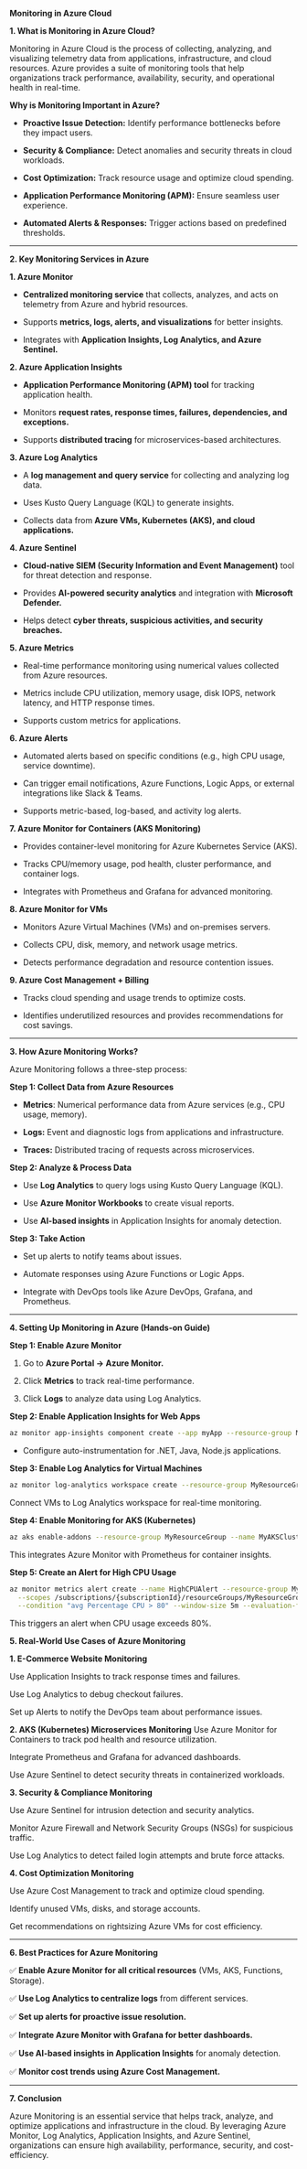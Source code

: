 **Monitoring in Azure Cloud**

**1. What is Monitoring in Azure Cloud?**

Monitoring in Azure Cloud is the process of collecting, analyzing, and visualizing telemetry data from applications, infrastructure, and cloud resources. Azure provides a suite of monitoring tools that help organizations track performance, availability, security, and operational health in real-time.

**Why is Monitoring Important in Azure?**

   - **Proactive Issue Detection:** Identify performance bottlenecks before they impact users.

   - **Security & Compliance:** Detect anomalies and security threats in cloud workloads.

   - **Cost Optimization:** Track resource usage and optimize cloud spending.

   - **Application Performance Monitoring (APM):** Ensure seamless user experience.

   - **Automated Alerts & Responses:** Trigger actions based on predefined thresholds.

---

**2. Key Monitoring Services in Azure**

**1. Azure Monitor**

   - **Centralized monitoring service** that collects, analyzes, and acts on telemetry from Azure and hybrid resources.

   - Supports **metrics, logs, alerts, and visualizations** for better insights.

   - Integrates with **Application Insights, Log Analytics, and Azure Sentinel.**

**2. Azure Application Insights**

   - **Application Performance Monitoring (APM) tool** for tracking application health.

   - Monitors **request rates, response times, failures, dependencies, and exceptions.**

   - Supports **distributed tracing** for microservices-based architectures.

**3. Azure Log Analytics**

   - A **log management and query service** for collecting and analyzing log data.

   - Uses Kusto Query Language (KQL) to generate insights.

   - Collects data from **Azure VMs, Kubernetes (AKS), and cloud applications.**

**4. Azure Sentinel**

   - **Cloud-native SIEM (Security Information and Event Management)** tool for threat detection and response.

   - Provides **AI-powered security analytics** and integration with **Microsoft Defender.**

   - Helps detect **cyber threats, suspicious activities, and security breaches.**

**5. Azure Metrics**

   - Real-time performance monitoring using numerical values collected from Azure resources.

   - Metrics include CPU utilization, memory usage, disk IOPS, network latency, and HTTP response times.

   - Supports custom metrics for applications.

**6. Azure Alerts**

   - Automated alerts based on specific conditions (e.g., high CPU usage, service downtime).

   - Can trigger email notifications, Azure Functions, Logic Apps, or external integrations like Slack & Teams.

   - Supports metric-based, log-based, and activity log alerts.

**7. Azure Monitor for Containers (AKS Monitoring)**

   - Provides container-level monitoring for Azure Kubernetes Service (AKS).

   - Tracks CPU/memory usage, pod health, cluster performance, and container logs.

   - Integrates with Prometheus and Grafana for advanced monitoring.

**8. Azure Monitor for VMs**

   - Monitors Azure Virtual Machines (VMs) and on-premises servers.

   - Collects CPU, disk, memory, and network usage metrics.

   - Detects performance degradation and resource contention issues.

**9. Azure Cost Management + Billing**

   - Tracks cloud spending and usage trends to optimize costs.

   - Identifies underutilized resources and provides recommendations for cost savings.

---

**3. How Azure Monitoring Works?**

Azure Monitoring follows a three-step process:

**Step 1: Collect Data from Azure Resources**

   - **Metrics**: Numerical performance data from Azure services (e.g., CPU usage, memory).

   - **Logs:** Event and diagnostic logs from applications and infrastructure.

   - **Traces:** Distributed tracing of requests across microservices.

**Step 2: Analyze & Process Data**

   - Use **Log Analytics** to query logs using Kusto Query Language (KQL).

   - Use **Azure Monitor Workbooks** to create visual reports.

   - Use **AI-based insights** in Application Insights for anomaly detection.

**Step 3: Take Action**

   - Set up alerts to notify teams about issues.

   - Automate responses using Azure Functions or Logic Apps.

   - Integrate with DevOps tools like Azure DevOps, Grafana, and Prometheus.

---

**4. Setting Up Monitoring in Azure (Hands-on Guide)**

**Step 1: Enable Azure Monitor**

1. Go to **Azure Portal → Azure Monitor.**

2. Click **Metrics** to track real-time performance.

3. Click **Logs** to analyze data using Log Analytics.

**Step 2: Enable Application Insights for Web Apps**

```bash
az monitor app-insights component create --app myApp --resource-group MyResourceGroup --location eastus
```

   - Configure auto-instrumentation for .NET, Java, Node.js applications.

**Step 3: Enable Log Analytics for Virtual Machines**

```bash
az monitor log-analytics workspace create --resource-group MyResourceGroup --workspace-name MyLogAnalytics
```

Connect VMs to Log Analytics workspace for real-time monitoring.

**Step 4: Enable Monitoring for AKS (Kubernetes)**

```bash
az aks enable-addons --resource-group MyResourceGroup --name MyAKSCluster --addons monitoring
```

This integrates Azure Monitor with Prometheus for container insights.

**Step 5: Create an Alert for High CPU Usage**

```bash
az monitor metrics alert create --name HighCPUAlert --resource-group MyResourceGroup \
  --scopes /subscriptions/{subscriptionId}/resourceGroups/MyResourceGroup/providers/Microsoft.Compute/virtualMachines/MyVM \
  --condition "avg Percentage CPU > 80" --window-size 5m --evaluation-frequency 1m --action-groups MyActionGroup
```

This triggers an alert when CPU usage exceeds 80%.

**5. Real-World Use Cases of Azure Monitoring**

**1. E-Commerce Website Monitoring**

Use Application Insights to track response times and failures.

Use Log Analytics to debug checkout failures.

Set up Alerts to notify the DevOps team about performance issues.

**2. AKS (Kubernetes) Microservices Monitoring**
Use Azure Monitor for Containers to track pod health and resource utilization.

Integrate Prometheus and Grafana for advanced dashboards.

Use Azure Sentinel to detect security threats in containerized workloads.

**3. Security & Compliance Monitoring**

Use Azure Sentinel for intrusion detection and security analytics.

Monitor Azure Firewall and Network Security Groups (NSGs) for suspicious traffic.

Use Log Analytics to detect failed login attempts and brute force attacks.

**4. Cost Optimization Monitoring**

Use Azure Cost Management to track and optimize cloud spending.

Identify unused VMs, disks, and storage accounts.

Get recommendations on rightsizing Azure VMs for cost efficiency.

---

**6. Best Practices for Azure Monitoring**

✅ **Enable Azure Monitor for all critical resources** (VMs, AKS, Functions, Storage).

✅ **Use Log Analytics to centralize logs** from different services.

✅ **Set up alerts for proactive issue resolution.**

✅ **Integrate Azure Monitor with Grafana for better dashboards.**

✅ **Use AI-based insights in Application Insights** for anomaly detection.

✅ **Monitor cost trends using Azure Cost Management.**

---

**7. Conclusion**

Azure Monitoring is an essential service that helps track, analyze, and optimize applications and infrastructure in the cloud. By leveraging Azure Monitor, Log Analytics, Application Insights, and Azure Sentinel, organizations can ensure high availability, performance, security, and cost-efficiency.

